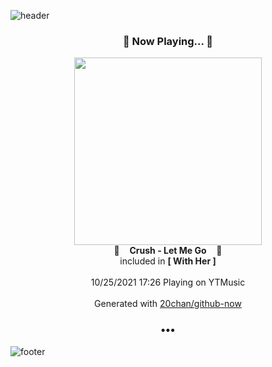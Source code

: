 ![header](https://capsule-render.vercel.app/api?type=wave&height=170&section=header&text=Hi.%20I'm%20SHIFT&fontColor=090707&fontAlignX=45&fontAlignY=65&fontSize=100)

<h3 align="center">🎵 Now Playing... 🎵</h3>
<p align="center">
  <a href="https://music.youtube.com/watch?v=vzljWxz_B3Y">
    <img width="300" src="https://lh3.googleusercontent.com/U3ZT-SaOZKmLkNZFn_a6lxq9vOnKYQy_4LLv9h0UaFodNSDTyedSBAkVEo4PN2ebD-SOS3dnCB-KuPg">
  </a>
  <br>
  🎵&nbsp&nbsp&nbsp <b>Crush - Let Me Go</b> &nbsp&nbsp&nbsp🎵
  <br>
  included in <b>[ With Her ]</b>
  
  <br />
  <br />
  10/25/2021 17:26 Playing on YTMusic
  <br />
  <br />
  Generated with <a href="https://github.com/20chan/github-now">20chan/github-now</a>
</p>

<h3 align="center">•••</h3>

![footer](https://capsule-render.vercel.app/api?type=wave&height=150&section=footer)
